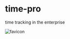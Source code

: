 # time-pro
time tracking in the enterprise

![favicon](https://github.com/SavoskinSergey/time-pro/assets/115171733/6869bc6c-2d7d-4394-a25e-a6a6e6459d85)
